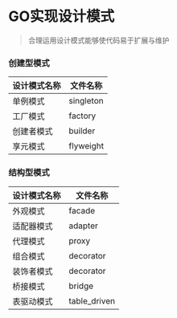 # GO实现设计模式

> 合理运用设计模式能够使代码易于扩展与维护

### 创建型模式
设计模式名称 | 文件名称 
---|---
单例模式|singleton
工厂模式|factory
创建者模式|builder
享元模式|flyweight

### 结构型模式
设计模式名称 | 文件名称 
---|---
外观模式|facade
适配器模式|adapter
代理模式|proxy
组合模式|decorator
装饰者模式|decorator
桥接模式|bridge
表驱动模式|table_driven
